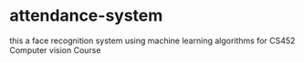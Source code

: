 # attendance-system
this a face recognition system using machine learning algorithms for CS452 Computer vision Course
